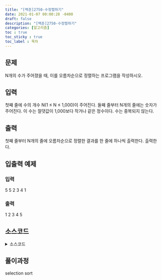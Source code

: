 ```yaml
---
title: "[백준]2750-수정렬하기"
date: 2021-01-07 00:00:28 -0400
draft: false
description: "[백준]2750-수정렬하기"
categories: [알고리즘]
toc : true
toc_sticky : true
toc_label : 목차
---
```


## 문제

N개의 수가 주어졌을 때, 이를 오름차순으로 정렬하는 프로그램을 작성하시오.

## 입력

첫째 줄에 수의 개수 N(1 ≤ N ≤ 1,000)이 주어진다. 둘째 줄부터 N개의 줄에는 숫자가 주어진다. 이 수는 절댓값이 1,000보다 작거나 같은 정수이다. 수는 중복되지 않는다.

## 출력
첫째 줄부터 N개의 줄에 오름차순으로 정렬한 결과를 한 줄에 하나씩 출력한다. 출력한다.

## 입출력 예제

### 입력
5
5
2
3
4
1
### 출력
1
2
3
4
5

## 소스코드

<details>
<summary>소스코드</summary>
<div markdown="1">

```java
import java.util.*;
public class Main{
    public static void main(String[] args){
        Scanner scan = new Scanner(System.in);
        int N = scan.nextInt();
        int[] arr = new int[N];
        
        for(int i=0;i<N;i++){
            arr[i]=scan.nextInt();
        }
        
        for(int i=0;i<N-1;i++){
            for(int j=i+1;j<N;j++){
                int temp=arr[i];
                if(arr[i]>arr[j]){
                    arr[i]=arr[j];
                    arr[j]=temp;
                }
            }
        }
        for(int i=0;i<N;i++){
            System.out.println(arr[i]);
        }
    }
```
</div>
</details>

## 풀이과정
selection sort
